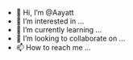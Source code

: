 - 👋 Hi, I’m @Aayatt
- 👀 I’m interested in ...
- 🌱 I’m currently learning ...
- 💞️ I’m looking to collaborate on ...
- 📫 How to reach me ...

<!---
Aayatt/Aayatt is a ✨ special ✨ repository because its `README.md` (this file) appears on your GitHub profile.
You can click the Preview link to take a look at your changes.
--->
